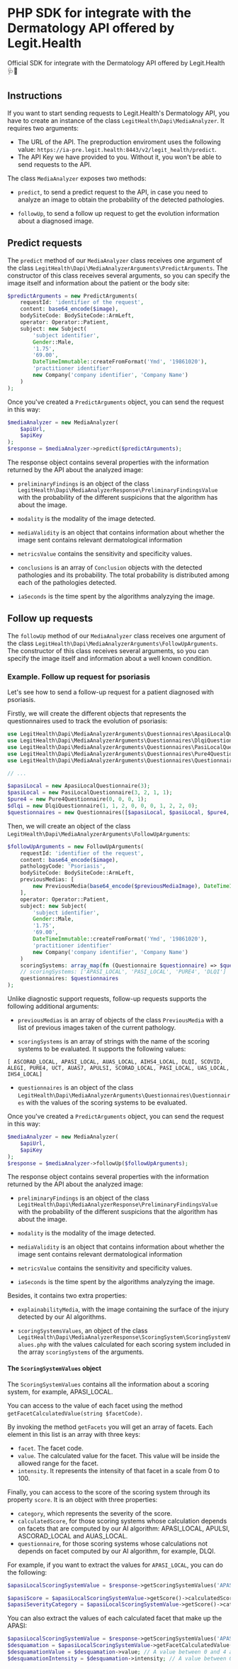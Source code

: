 # PHP SDK for integrate with the Dermatology API offered by Legit.Health

Official SDK for integrate with the Dermatology API offered by Legit.Health 🩺🤖

## Instructions

If you want to start sending requests to Legit.Health's Dermatology API, you have to create an instance of the class `LegitHealth\Dapi\MediaAnalyzer`. It requires two arguments:

- The URL of the API. The preproduction enviroment uses the following value: `https://ia-pre.legit.health:8443/v2/legit_health/predict`.
- The API Key we have provided to you. Without it, you won't be able to send requests to the API.

The class `MediaAnalyzer` exposes two methods:

- `predict`, to send a predict request to the API, in case you need to analyze an image to obtain the probability of the detected pathologies.

- `followUp`, to send a follow up request to get the evolution information about a diagnosed image.

## Predict requests

The `predict` method of our `MediaAnalyzer` class receives one argument of the class `LegitHealth\Dapi\MediaAnalyzerArguments\PredictArguments`. The constructor of this class receives several arguments, so you can specify the image itself and information about the patient or the body site:

```php
$predictArguments = new PredictArguments(
    requestId: 'identifier of the request',
    content: base64_encode($image),
    bodySiteCode: BodySiteCode::ArmLeft,
    operator: Operator::Patient,
    subject: new Subject(
        'subject identifier',
        Gender::Male,
        '1.75',
        '69.00',
        DateTimeImmutable::createFromFormat('Ymd', '19861020'),
        'practitioner identifier'
        new Company('company identifier', 'Company Name')
    )
);
```

Once you've created a `PredictArguments` object, you can send the request in this way:

```php
$mediaAnalyzer = new MediaAnalyzer(
    $apiUrl,
    $apiKey
);
$response = $mediaAnalyzer->predict($predictArguments);
```

The response object contains several properties with the information returned by the API about the analyzed image:

- `preliminaryFindings` is an object of the class `LegitHealth\Dapi\MediaAnalyzerResponse\PreliminaryFindingsValue` with the probability of the different suspicions that the algorithm has about the image.

- `modality` is the modality of the image detected.

- `mediaValidity` is an object that contains information about whether the image sent contains relevant dermatological information

- `metricsValue` contains the sensitivity and specificity values.

- `conclusions` is an array of `Conclusion` objects with the detected pathologies and its probability. The total probability is distributed among each of the pathologies detected.

- `iaSeconds` is the time spent by the algorithms analyzying the image.

## Follow up requests

The `followUp` method of our `MediaAnalyzer` class receives one argument of the class `LegitHealth\Dapi\MediaAnalyzerArguments\FollowUpArguments`. The constructor of this class receives several arguments, so you can specify the image itself and information about a well known condition.

### Example. Follow up request for psoriasis

Let's see how to send a follow-up request for a patient diagnosed with psoriasis.

Firstly, we will create the different objects that represents the questionnaires used to track the evolution of psoriasis:

```php
use LegitHealth\Dapi\MediaAnalyzerArguments\Questionnaires\ApasiLocalQuestionnaire;
use LegitHealth\Dapi\MediaAnalyzerArguments\Questionnaires\DlqiQuestionnaire;
use LegitHealth\Dapi\MediaAnalyzerArguments\Questionnaires\PasiLocalQuestionnaire;
use LegitHealth\Dapi\MediaAnalyzerArguments\Questionnaires\Pure4Questionnaire;
use LegitHealth\Dapi\MediaAnalyzerArguments\Questionnaires\Questionnaires;

// ...

$apasiLocal = new ApasiLocalQuestionnaire(3);
$pasiLocal = new PasiLocalQuestionnaire(3, 2, 1, 1);
$pure4 = new Pure4Questionnaire(0, 0, 0, 1);
$dlqi = new DlqiQuestionnaire(1, 1, 2, 0, 0, 0, 1, 2, 2, 0);
$questionnaires = new Questionnaires([$apasiLocal, $pasiLocal, $pure4, $dlqi]);
```

Then, we will create an object of the class `LegitHealth\Dapi\MediaAnalyzerArguments\FollowUpArguments`:

```php
$followUpArguments = new FollowUpArguments(
    requestId: 'identifier of the request',
    content: base64_encode($image),
    pathologyCode: 'Psoriasis',
    bodySiteCode: BodySiteCode::ArmLeft,
    previousMedias: [
        new PreviousMedia(base64_encode($previousMediaImage), DateTimeImmutable::createFromFormat('Ymd', '20220106'))
    ],
    operator: Operator::Patient,
    subject: new Subject(
        'subject identifier',
        Gender::Male,
        '1.75',
        '69.00',
        DateTimeImmutable::createFromFormat('Ymd', '19861020'),
        'practitioner identifier'
        new Company('company identifier', 'Company Name')
    )
    scoringSystems: array_map(fn (Questionnaire $questionnaire) => $questionnaire->getName(), $questionnaires->questionnaires),
    // scoringSystems: ['APASI_LOCAL', 'PASI_LOCAL', 'PURE4', 'DLQI']
    questionnaires: $questionnaires
);
```

Unlike diagnostic support requests, follow-up requests supports the following additional arguments:

- `previousMedias` is an array of objects of the class `PreviousMedia` with a list of previous images taken of the current pathology.

- `scoringSystems` is an array of strings with the name of the scoring systems to be evaluated. It supports the following values:

```
[ ASCORAD_LOCAL, APASI_LOCAL, AUAS_LOCAL, AIHS4_LOCAL, DLQI, SCOVID, ALEGI, PURE4, UCT, AUAS7, APULSI, SCORAD_LOCAL, PASI_LOCAL, UAS_LOCAL, IHS4_LOCAL]
```

- `questionnaires` is an object of the class `LegitHealth\Dapi\MediaAnalyzerArguments\Questionnaires\Questionnaires` with the values of the scoring systems to be evaluated.

Once you've created a `PredictArguments` object, you can send the request in this way:

```php
$mediaAnalyzer = new MediaAnalyzer(
    $apiUrl,
    $apiKey
);
$response = $mediaAnalyzer->followUp($followUpArguments);
```

The response object contains several properties with the information returned by the API about the analyzed image:

- `preliminaryFindings` is an object of the class `LegitHealth\Dapi\MediaAnalyzerResponse\PreliminaryFindingsValue` with the probability of the different suspicions that the algorithm has about the image.

- `modality` is the modality of the image detected.

- `mediaValidity` is an object that contains information about whether the image sent contains relevant dermatological information

- `metricsValue` contains the sensitivity and specificity values.

- `iaSeconds` is the time spent by the algorithms analyzying the image.

Besides, it contains two extra properties:

- `explainabilityMedia`, with the image containing the surface of the injury detected by our AI algorithms.

- `scoringSystemsValues`, an object of the class `LegitHealth\Dapi\MediaAnalyzerResponse\ScoringSystem\ScoringSystemValues.php` with the values calculated for each scoring system included in the array `scoringSystems` of the arguments.

#### The `ScoringSystemValues` object

The `ScoringSystemValues` contains all the information about a scoring system, for example, APASI_LOCAL.

You can access to the value of each facet using the method `getFacetCalculatedValue(string $facetCode)`.

By invoking the method `getFacets` you will get an array of facets. Each element in this list is an array with three keys:

- `facet`. The facet code.
- `value`. The calculated value for the facet. This value will be inside the allowed range for the facet.
- `intensity`. It represents the intensity of that facet in a scale from 0 to 100.

Finally, you can access to the score of the scoring system through its property `score`. It is an object with three properties:

- `category`, which represents the severity of the score.
- `calculatedScore`, for those scoring systems whose calculation depends on facets that are computed by our AI algorithm: APASI_LOCAL, APULSI, ASCORAD_LOCAL and AUAS_LOCAL.
- `questionnaire`, for those scoring systems whose calculations not depends on facet computed by our AI algorithm, for example, DLQI.

For example, if you want to extract the values for `APASI_LOCAL`, you can do the following:

```php
$apasiLocalScoringSystemValue = $response->getScoringSystemValues('APASI_LOCAL');

$apasiScore = $apasiLocalScoringSystemValue->getScore()->calculatedScore;
$apasiSeverityCategory = $apasiLocalScoringSystemValue->getScore()->category;
```

You can also extract the values of each calculated facet that make up the APASI:

```php
$apasiLocalScoringSystemValue = $response->getScoringSystemValues('APASI_LOCAL');
$desquamation = $apasiLocalScoringSystemValue->getFacetCalculatedValue('desquamation');
$desquamationValue = $desquamation->value; // A value between 0 and 4 as the PASI states
$desquamationIntensity = $desquamation->intensity; // A value between 0 and 100 reflecting the intensity of the desquamation
```
